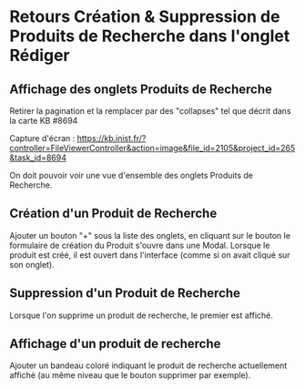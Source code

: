 # Retours Création & Suppression de Produits de Recherche dans l'onglet Rédiger

## Affichage des onglets Produits de Recherche

Retirer la pagination et la remplacer par des "collapses" tel que décrit dans la carte KB #8694

Capture d'écran : https://kb.inist.fr/?controller=FileViewerController&action=image&file_id=2105&project_id=265&task_id=8694

On doit pouvoir voir une vue d'ensemble des onglets Produits de Recherche.

## Création d'un Produit de Recherche

Ajouter un bouton "+" sous la liste des onglets, en cliquant sur le bouton le formulaire de création du Produit s'ouvre dans une Modal.
Lorsque le produit est créé, il est ouvert dans l'interface (comme si on avait cliqué sur son onglet).

## Suppression d'un Produit de Recherche

Lorsque l'on supprime un produit de recherche, le premier est affiché.

## Affichage d'un produit de recherche

Ajouter un bandeau coloré indiquant le produit de recherche actuellement affiché (au même niveau que le bouton supprimer par exemple).
